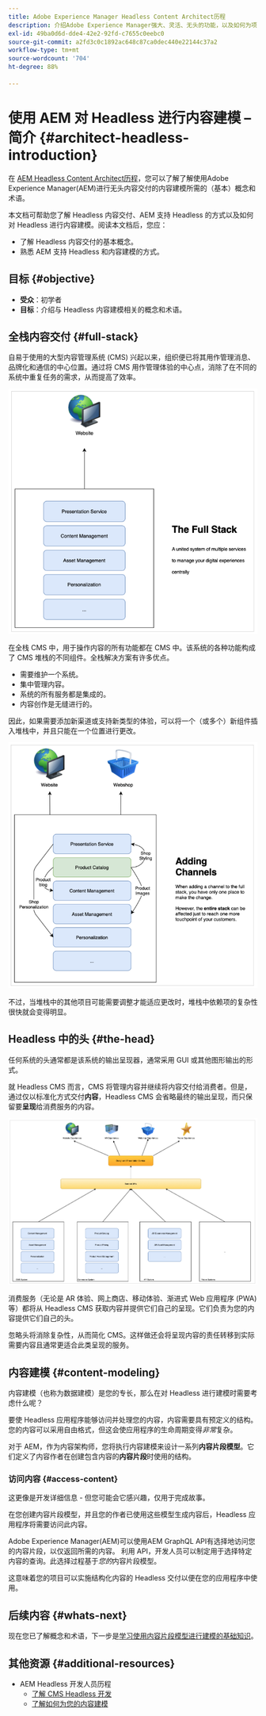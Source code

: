 ```yaml
---
title: Adobe Experience Manager Headless Content Architect历程
description: 介绍Adobe Experience Manager强大、灵活、无头的功能，以及如何为项目建立内容模型。
exl-id: 49ba0d6d-dde4-42e2-92fd-c7655c0eebc0
source-git-commit: a2fd3c0c1892ac648c87ca0dec440e22144c37a2
workflow-type: tm+mt
source-wordcount: '704'
ht-degree: 88%

---
```


# 使用 AEM 对 Headless 进行内容建模 – 简介 {#architect-headless-introduction}

在 [AEM Headless Content Architect历程](overview.md)，您可以了解了解使用Adobe Experience Manager(AEM)进行无头内容交付的内容建模所需的（基本）概念和术语。

本文档可帮助您了解 Headless 内容交付、AEM 支持 Headless 的方式以及如何对 Headless 进行内容建模。阅读本文档后，您应：

* 了解 Headless 内容交付的基本概念。
* 熟悉 AEM 支持 Headless 和内容建模的方式。

## 目标 {#objective}

* **受众**：初学者
* **目标**：介绍与 Headless 内容建模相关的概念和术语。

## 全栈内容交付 {#full-stack}

自易于使用的大型内容管理系统 (CMS) 兴起以来，组织便已将其用作管理消息、品牌化和通信的中心位置。通过将 CMS 用作管理体验的中心点，消除了在不同的系统中重复任务的需求，从而提高了效率。

![经典全栈 CMS](/help/journey-headless/developer/assets/full-stack.png)

在全栈 CMS 中，用于操作内容的所有功能都在 CMS 中。该系统的各种功能构成了 CMS 堆栈的不同组件。全栈解决方案有许多优点。

* 需要维护一个系统。
* 集中管理内容。
* 系统的所有服务都是集成的。
* 内容创作是无缝进行的。

因此，如果需要添加新渠道或支持新类型的体验，可以将一个（或多个）新组件插入堆栈中，并且只能在一个位置进行更改。

![向堆栈添加新渠道](/help/journey-headless/developer/assets/adding-channel.png)

不过，当堆栈中的其他项目可能需要调整才能适应更改时，堆栈中依赖项的复杂性很快就会变得明显。

## Headless 中的头 {#the-head}

任何系统的头通常都是该系统的输出呈现器，通常采用 GUI 或其他图形输出的形式。

就 Headless CMS 而言，CMS 将管理内容并继续将内容交付给消费者。但是，通过仅以标准化方式交付&#x200B;**内容**，Headless CMS 会省略最终的输出呈现，而只保留要&#x200B;**呈现**&#x200B;给消费服务的内容。

![Headless CMS](/help/journey-headless/developer/assets/headless-cms.png)

消费服务（无论是 AR 体验、网上商店、移动体验、渐进式 Web 应用程序 (PWA) 等）都将从 Headless CMS 获取内容并提供它们自己的呈现。它们负责为您的内容提供它们自己的头。

忽略头将消除复杂性，从而简化 CMS。这样做还会将呈现内容的责任转移到实际需要内容且通常更适合此类呈现的服务。

## 内容建模 {#content-modeling}

内容建模（也称为数据建模）是您的专长，那么在对 Headless 进行建模时需要考虑什么呢？

要使 Headless 应用程序能够访问并处理您的内容，内容需要具有预定义的结构。您的内容可以采用自由格式，但这会使应用程序的生命周期变得&#x200B;*非常*&#x200B;复杂。

对于 AEM，作为内容架构师，您将执行内容建模来设计一系列&#x200B;**内容片段模型**。它们定义了内容作者在创建包含内容的&#x200B;**内容片段**&#x200B;时使用的结构。

### 访问内容 {#access-content}

这更像是开发详细信息 - 但您可能会它感兴趣，仅用于完成故事。

在您创建内容片段模型，并且您的作者已使用这些模型生成内容后，Headless 应用程序将需要访问此内容。

Adobe Experience Manager(AEM)可以使用AEM GraphQL API有选择地访问您的内容片段，以仅返回所需的内容。 利用 API，开发人员可以制定用于选择特定内容的查询。此选择过程基于&#x200B;*您的*&#x200B;内容片段模型。

这意味着您的项目可以实施结构化内容的 Headless 交付以便在您的应用程序中使用。

## 后续内容 {#whats-next}

现在您已了解概念和术语，下一步是[学习使用内容片段模型进行建模的基础知识](basics.md)。

## 其他资源 {#additional-resources}

* AEM Headless 开发人员历程
   * [了解 CMS Headless 开发](/help/journey-headless/developer/learn-about.md)
   * [了解如何为您的内容建模](/help/journey-headless/developer/model-your-content.md)
